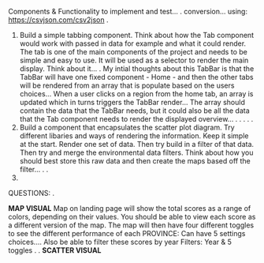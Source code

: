 Components & Functionality to implement and test...
.
conversion...
using: https://csvjson.com/csv2json
.

1. Build a simple tabbing component. Think about how the Tab component would work with passed in data for example and what it could render. The tab is one of the main components of the project and needs to be simple and easy to use. It will be used as a selector to render the main display. Think about it...
   .
   My intial thoughts about this TabBar is that the TabBar will have one fixed component - Home - and then the other tabs will be rendered from an array that is populate based on the users choices...
   When a user clicks on a region from the home tab, an array is updated which in turns triggers the TabBar render... The array should contain the data that the TabBar needs, but it could also be all the data that the Tab component needs to render the displayed overview...
   .
   .
   .
   .
   .
2. Build a component that encapsulates the scatter plot diagram. Try different libaries and ways of rendering the information. Keep it simple at the start. Render one set of data. Then try build in a filter of that data. Then try and merge the environmental data filters. Think about how you should best store this raw data and then create the maps based off the filter...
   .
   .
3.

QUESTIONS:
.

**MAP VISUAL**
Map on landing page will show the total scores as a range of colors, depending on their values. You should be able to view each score as a different version of the map.
The map will then have four different toggles to see the different performance of each PROVINCE: Can have 5 settings choices....
Also be able to filter these scores by year
Filters: Year & 5 toggles
.
.
**SCATTER VISUAL**
